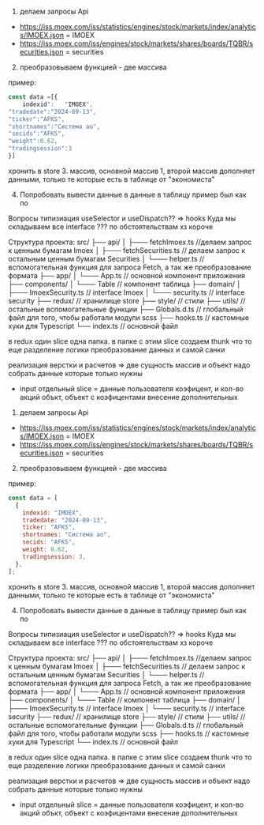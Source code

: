 1. делаем запросы Api

- https://iss.moex.com/iss/statistics/engines/stock/markets/index/analytics/IMOEX.json = IMOEX
- https://iss.moex.com/iss/engines/stock/markets/shares/boards/TQBR/securities.json = securities

2. преобразовываем функцией - две массива

пример:

```js
const data =[{
	indexid":	"IMOEX",
"tradedate":"2024-09-13",
"ticker":"AFKS",
"shortnames":"Система ао",
"secids":"AFKS",
"weight":0.62,
"tradingsession":3
}]
```

хронить в store 3. массив, основной массив 1, второй массив дополняет данными, только те которые есть в таблице от "экономиста"

4. Попробовать вывести данные в данные в таблицу пример был как по

Вопросы типизиация useSelector и useDispatch?? => hooks
Куда мы складываем все interface ??? по обстоятельствам хз короче

Структура проекта:
src/
├── api/
│ ├─── fetchImoex.ts //делаем запрос к ценным бумагам Imoex
│ ├─── fetchSecurities.ts // делаем запрос к остальным ценным бумагам Securities
│ └─── helper.ts // вспомогательная функция для запроса Fetch, а так же преобразование формата
├── app/
│ └─── App.ts // основной компонент приложения
├── components/
│ └─── Table // компонент таблица
├── domain/
│ ├─── ImoexSecurity.ts // interface Imoex
│ └─── security.ts // interface security
├── redux/ // хранилище store
├── style/ // стили
├── utils/ // остальные вспомогательные функции
├── Globals.d.ts // глобальный файл для того, чтобы работали модули scss
├── hooks.ts // кастомные хуки для Typescript
└── index.ts // основной файл

в redux один slice одна папка. в папке с этим slice создаем thunk что то еще
разделение логики преобразование данных и самой санки

реализация верстки и расчетов => две сущность массив и объект надо собрать данные которые только нужны
+ input отдельный slice = данные пользователя коэфицент, и кол-во акций объкт, объект c коэфицентами
внесение дополнительных 
1. делаем запросы Api

- https://iss.moex.com/iss/statistics/engines/stock/markets/index/analytics/IMOEX.json = IMOEX
- https://iss.moex.com/iss/engines/stock/markets/shares/boards/TQBR/securities.json = securities

2. преобразовываем функцией - две массива

пример:

```js
const data = [
  {
    indexid: "IMOEX",
    tradedate: "2024-09-13",
    ticker: "AFKS",
    shortnames: "Система ао",
    secids: "AFKS",
    weight: 0.62,
    tradingsession: 3,
  },
];
```

хронить в store 3. массив, основной массив 1, второй массив дополняет данными, только те которые есть в таблице от "экономиста"

4. Попробовать вывести данные в данные в таблицу пример был как по

Вопросы типизиация useSelector и useDispatch?? => hooks
Куда мы складываем все interface ??? по обстоятельствам хз короче

Структура проекта:
src/
├── api/
│ ├─── fetchImoex.ts //делаем запрос к ценным бумагам Imoex
│ ├─── fetchSecurities.ts // делаем запрос к остальным ценным бумагам Securities
│ └─── helper.ts // вспомогательная функция для запроса Fetch, а так же преобразование формата
├── app/
│ └─── App.ts // основной компонент приложения
├── components/
│ └─── Table // компонент таблица
├── domain/
│ ├─── ImoexSecurity.ts // interface Imoex
│ └─── security.ts // interface security
├── redux/ // хранилище store
├── style/ // стили
├── utils/ // остальные вспомогательные функции
├── Globals.d.ts // глобальный файл для того, чтобы работали модули scss
├── hooks.ts // кастомные хуки для Typescript
└── index.ts // основной файл

в redux один slice одна папка. в папке с этим slice создаем thunk что то еще
разделение логики преобразование данных и самой санки

реализация верстки и расчетов => две сущность массив и объект надо собрать данные которые только нужны

- input отдельный slice = данные пользователя коэфицент, и кол-во акций объкт, объект c коэфицентами
  внесение дополнительных



